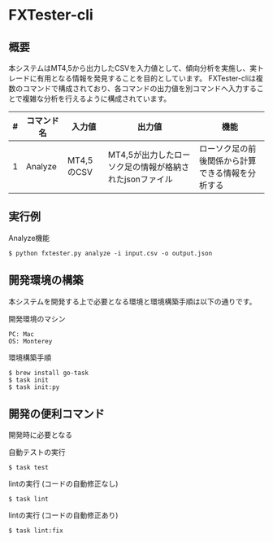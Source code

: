 # FXTester-cli

## 概要

本システムはMT4,5から出力したCSVを入力値として、傾向分析を実施し、実トレードに有用となる情報を発見することを目的としています。
FXTester-cliは複数のコマンドで構成されており、各コマンドの出力値を別コマンドへ入力することで複雑な分析を行えるように構成されています。

|# | コマンド名 | 入力値 | 出力値 | 機能 |
|-|-|-|-|-|
|1|Analyze|MT4,5のCSV|MT4,5が出力したローソク足の情報が格納されたjsonファイル| ローソク足の前後関係から計算できる情報を分析する |

## 実行例

Analyze機能
```
$ python fxtester.py analyze -i input.csv -o output.json
```

## 開発環境の構築

本システムを開発する上で必要となる環境と環境構築手順は以下の通りです。

開発環境のマシン
```
PC: Mac
OS: Monterey
```

環境構築手順
```
$ brew install go-task
$ task init
$ task init:py
```

## 開発の便利コマンド

開発時に必要となる

自動テストの実行
```
$ task test
```

lintの実行 (コードの自動修正なし)
```
$ task lint
```

lintの実行 (コードの自動修正あり)
```
$ task lint:fix
```